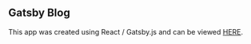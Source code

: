 ## Gatsby Blog

This app was created using React / Gatsby.js and can be viewed [HERE](https://xenodochial-ride-0c8561.netlify.com/).
